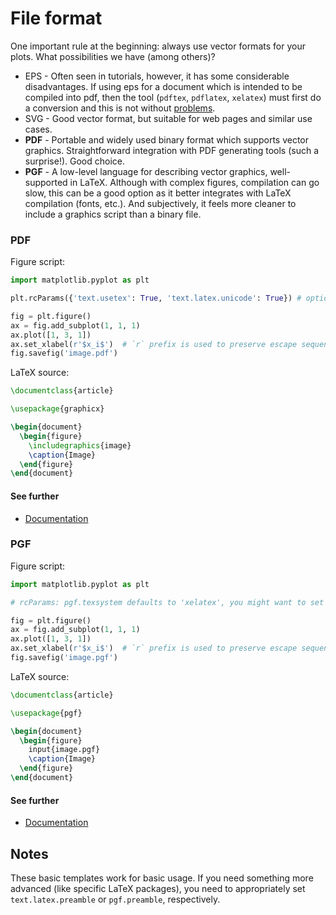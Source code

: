 # File format

One important rule at the beginning: always use vector formats for your plots. What possibilities we have (among
others)?

* EPS - Often seen in tutorials, however, it has some considerable disadvantages. If using eps for a document which is
  intended to be compiled into pdf, then the tool (`pdftex`, `pdflatex`, `xelatex`) must first do a conversion and this
  is not without [problems](https://tex.stackexchange.com/questions/2092/which-figure-type-to-use-pdf-or-eps).
* SVG - Good vector format, but suitable for web pages and similar use cases.
* **PDF** - Portable and widely used binary format which supports vector graphics. Straightforward integration with PDF
  generating tools (such a surprise!). Good choice.
* **PGF** - A low-level language for describing vector graphics, well-supported in LaTeX. Although with complex figures,
  compilation can go slow, this can be a good option as it better integrates with LaTeX compilation (fonts, etc.). And
  subjectively, it feels more cleaner to include a graphics script than a binary file.

### PDF

Figure script:

```python
import matplotlib.pyplot as plt

plt.rcParams({'text.usetex': True, 'text.latex.unicode': True}) # optionally font of your document

fig = plt.figure()
ax = fig.add_subplot(1, 1, 1)
ax.plot([1, 3, 1])
ax.set_xlabel(r'$x_i$')  # `r` prefix is used to preserve escape sequences to be processed by LaTeX itself
fig.savefig('image.pdf')
```

LaTeX source:

```tex
\documentclass{article}

\usepackage{graphicx}

\begin{document}
  \begin{figure}
    \includegraphics{image}
    \caption{Image}
  \end{figure}
\end{document}
```

#### See further

* [Documentation](https://matplotlib.org/users/usetex.html)

### PGF

Figure script:

```python
import matplotlib.pyplot as plt

# rcParams: pgf.texsystem defaults to 'xelatex', you might want to set it to 'luatex' or 'pdflatex'

fig = plt.figure()
ax = fig.add_subplot(1, 1, 1)
ax.plot([1, 3, 1])
ax.set_xlabel(r'$x_i$')  # `r` prefix is used to preserve escape sequences to be processed by LaTeX itself
fig.savefig('image.pgf')
```

LaTeX source:

```tex
\documentclass{article}

\usepackage{pgf}

\begin{document}
  \begin{figure}
    input{image.pgf}
    \caption{Image}
  \end{figure}
\end{document}
```

#### See further

* [Documentation](https://matplotlib.org/users/pgf.html)

## Notes

These basic templates work for basic usage. If you need something more advanced (like specific LaTeX packages), you need
to appropriately set `text.latex.preamble` or `pgf.preamble`, respectively.
